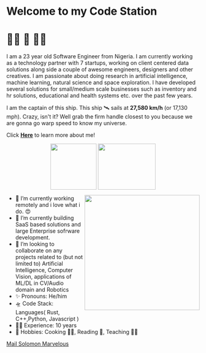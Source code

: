 # Welcome to my **Code Station** 

# 👨‍🚀 🚀 👨‍💻

I am a 23 year old Software Engineer from Nigeria. I am currently working as a technology partner with 7 startups, working on client centered data solutions along side a couple of awesome engineers, designers and other creatives. I am passionate about doing research in artificial intelligence, machine learning, natural science and space exploration. I have developed several solutions for small/medium scale businesses such as inventory and hr solutions, educational and health systems etc. over the past few years.

I am the captain of this ship. This ship 🛰️ sails at __27,580 km/h__ (or 17,130 mph). Crazy, isn't it? Well grab the firm handle closest to you because we are gonna go warp speed to know my universe.

Click <b> <a href="http://marv.boltcliq.com">Here</a></b> to learn more about me!

<p align="center">  
  <img align="middle" src="https://media.giphy.com/media/26uf9QPzzlKPvQG5O/giphy.gif" width="120" height="120" />
  <img align="middle" src="https://media.giphy.com/media/USt6UttIL6e8hsK5Q7/giphy.gif" width="150" height="120" /> 
</p> </summary>  

<p align="center">
  <img align="right" src="https://media.giphy.com/media/j2NDJZct5aXPzQItQ9/giphy.gif" width="300" height="300" />
</p>


- 🌌 I’m currently working remotely and i love what i do. 😍
- 🔭 I’m currently building SaaS based solutions and large Enterprise sofrware development.
- 👯 I’m looking to collaborate on any projects related to (but not limited to) Artificial Intelligence, Computer Vision, applications of ML/DL in CV/Audio domain and Robotics
- ✨ Pronouns: He/him
- 🛸 Code Stack: Languages( Rust, C++,Python, Javascript )
- 👷‍♂️ Experience: 10 years
- 🎼 Hobbies: Cooking 👨‍🍳, Reading 📖, Teaching 👨‍🏫

[Mail Solomon Marvelous](mailto:solomonmarvel@hotmail.com?subject=[GitHub]%20Source%20Han%20Sans)
